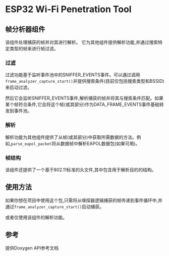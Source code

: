 # ESP32 Wi-Fi Penetration Tool
## 帧分析器组件

该组件处理捕获的帧并对其进行解析。
它为其他组件提供解析功能,并通过搜索特定类型的帧来进行帧过滤。

### 过滤
过滤功能基于监听事件池中的SNIFFER_EVENTS事件。可以通过调用`frame_analyzer_capture_start()`并提供搜索条件(目前仅包括搜索类型和BSSID)来启动过滤。

然后它会监听SNIFFER_EVENTS事件,解析捕获的帧并将其与搜索条件匹配。如果某个帧符合条件,它会将这个帧(或其部分)作为DATA_FRAME_EVENTS事件基础转发到事件池。

### 解析
解析功能为其他组件提供了从帧(或其部分)中获取所需数据的方法。例如,`parse_eapol_packet`将从数据帧中解析EAPOL数据包(如果可用)。

### 帧结构
该组件还提供了一个基于802.11标准的头文件,其中包含用于解析目的的结构。

## 使用方法
如果你想在项目中使用这个包,只需将从嗅探器逻辑捕获的帧传递到事件循环中,并通过`frame_analyzer_capture_start()`启动捕获。

或者仅使用该组件的解析功能。

## 参考
提供Doxygen API参考文档